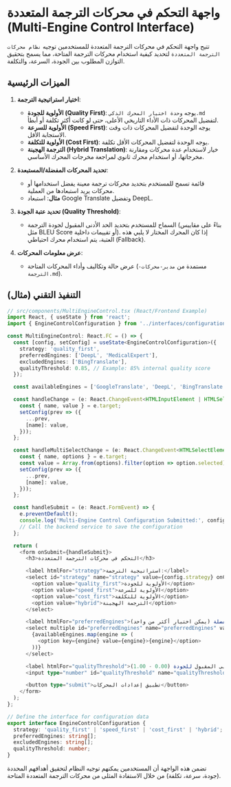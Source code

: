 # واجهة التحكم في محركات الترجمة المتعددة (Multi-Engine Control Interface)

تتيح واجهة التحكم في محركات الترجمة المتعددة للمستخدمين توجيه `نظام محركات الترجمة المتعددة` لتحديد كيفية استخدام محركات الترجمة المتاحة، مما يسمح بتحقيق التوازن المطلوب بين الجودة، السرعة، والتكلفة.

## الميزات الرئيسية

1.  **اختيار استراتيجية الترجمة**:
    *   **الأولوية للجودة (Quality First)**: يوجه `وحدة اختيار المحرك الذكي.md` لتفضيل المحركات ذات الأداء التاريخي الأعلى، حتى لو كانت أكثر تكلفة أو أبطأ.
    *   **الأولوية للسرعة (Speed First)**: يوجه الوحدة لتفضيل المحركات ذات وقت الاستجابة الأقل.
    *   **الأولوية للتكلفة (Cost First)**: يوجه الوحدة لتفضيل المحركات الأقل تكلفة.
    *   **الترجمة الهجينة (Hybrid Translation)**: خيار لاستخدام عدة محركات ومقارنة مخرجاتها، أو استخدام محرك ثانوي لمراجعة مخرجات المحرك الأساسي.

2.  **تحديد المحركات المفضلة/المستبعدة**:
    *   قائمة تسمح للمستخدم بتحديد محركات ترجمة معينة يفضل استخدامها أو محركات يريد استبعادها من العملية.
    *   **مثال**: استبعاد Google Translate وتفضيل DeepL.

3.  **تحديد عتبة الجودة (Quality Threshold)**:
    *   السماح للمستخدم بتحديد الحد الأدنى المقبول لجودة الترجمة (بناءً على مقاييس مثل BLEU Score أو تقييمات داخلية). إذا كان المحرك المختار لا يلبي هذه العتبة، يتم استخدام محرك احتياطي (Fallback).

4.  **عرض معلومات المحركات**:
    *   عرض حالة وتكاليف وأداء المحركات المتاحة (مستمدة من `مدير-محركات-الترجمة.md`).

## التنفيذ التقني (مثال)

```typescript
// src/components/MultiEngineControl.tsx (React/Frontend Example)
import React, { useState } from 'react';
import { EngineControlConfiguration } from '../interfaces/configuration';

const MultiEngineControl: React.FC = () => {
  const [config, setConfig] = useState<EngineControlConfiguration>({
    strategy: 'quality_first',
    preferredEngines: ['DeepL', 'MedicalExpert'],
    excludedEngines: ['BingTranslate'],
    qualityThreshold: 0.85, // Example: 85% internal quality score
  });

  const availableEngines = ['GoogleTranslate', 'DeepL', 'BingTranslate', 'MedicalExpert', 'LegalExpert'];

  const handleChange = (e: React.ChangeEvent<HTMLInputElement | HTMLSelectElement>) => {
    const { name, value } = e.target;
    setConfig(prev => ({
      ...prev,
      [name]: value,
    }));
  };

  const handleMultiSelectChange = (e: React.ChangeEvent<HTMLSelectElement>) => {
    const { name, options } = e.target;
    const value = Array.from(options).filter(option => option.selected).map(option => option.value);
    setConfig(prev => ({
      ...prev,
      [name]: value,
    }));
  };

  const handleSubmit = (e: React.FormEvent) => {
    e.preventDefault();
    console.log('Multi-Engine Control Configuration Submitted:', config);
    // Call the backend service to save the configuration
  };

  return (
    <form onSubmit={handleSubmit}>
      <h3>التحكم في محركات الترجمة المتعددة</h3>

      <label htmlFor="strategy">استراتيجية الترجمة:</label>
      <select id="strategy" name="strategy" value={config.strategy} onChange={handleChange}>
        <option value="quality_first">الأولوية للجودة</option>
        <option value="speed_first">الأولوية للسرعة</option>
        <option value="cost_first">الأولوية للتكلفة</option>
        <option value="hybrid">الترجمة الهجينة</option>
      </select>

      <label htmlFor="preferredEngines">المحركات المفضلة (يمكن اختيار أكثر من واحد):</label>
      <select multiple id="preferredEngines" name="preferredEngines" value={config.preferredEngines} onChange={handleMultiSelectChange}>
        {availableEngines.map(engine => (
          <option key={engine} value={engine}>{engine}</option>
        ))}
      </select>

      <label htmlFor="qualityThreshold">الحد الأدنى المقبول للجودة (0.00 - 1.00):</label>
      <input type="number" id="qualityThreshold" name="qualityThreshold" value={config.qualityThreshold} onChange={handleChange} min="0.0" max="1.0" step="0.01" />

      <button type="submit">تطبيق إعدادات المحركات</button>
    </form>
  );
};

// Define the interface for configuration data
export interface EngineControlConfiguration {
  strategy: 'quality_first' | 'speed_first' | 'cost_first' | 'hybrid';
  preferredEngines: string[];
  excludedEngines: string[];
  qualityThreshold: number;
}
```

تضمن هذه الواجهة أن المستخدمين يمكنهم توجيه النظام لتحقيق أهدافهم المحددة (جودة، سرعة، تكلفة) من خلال الاستفادة المثلى من محركات الترجمة المتعددة المتاحة.
